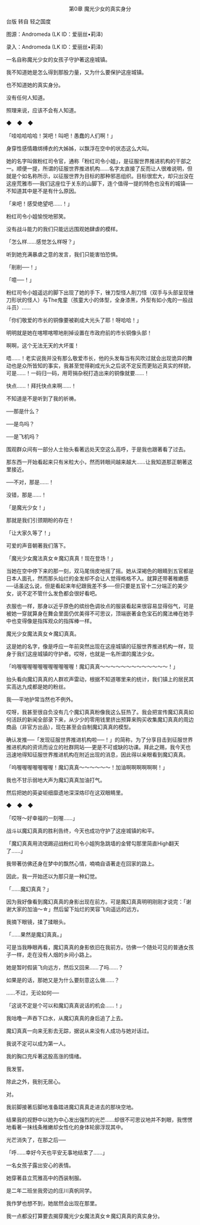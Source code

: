 <p align="center">第0章 魔光少女的真实身分</p>

台版 转自 轻之国度

图源：Andromeda (LK ID：爱丽丝•莉泽)

录入：Andromeda (LK ID：爱丽丝•莉泽)

一名自称魔光少女的女孩子守护著这座城镇。

我不知道她是怎么得到那股力量，又为什么要保护这座城镇。

也不知道她的真实身分。

没有任何人知道。

照理来说，应该不会有人知道。

◆　◆　◆

「哇哈哈哈哈！哭吧！叫吧！愚蠢的人们啊！」

身穿性感情趣绑缚衣的大姊姊，以飘浮在空中的状态这么大叫。

她的名字叫做粉红司令官，通称「粉红司令小姐」，是征服世界推进机构的干部之一。顺便一提，所谓的征服世界推进机构……名字太直接了反而让人很难说明，但就是个如名称所示，以征服世界为目标的那种邪恶组织。目标很宏大，却只出没在这座荒雅市──我们这座位于关东的山脚下，连个值得一提的特色也没有的城镇──不知道其中是不是有什么原因。

「来吧！感受绝望吧……！」

粉红司令小姐愉悦地邪笑。

没有战斗能力的我们只能远远围观她肆虐的模样。

「怎么样……感觉怎么样呀？」

听到她充满暴虐之意的发言，我们只能害怕恐惧。

「削削──！」

「噫──！」

粉红司令小姐遥远的脚下出现了她的手下，锉刀型怪人削刀怪（双手与头部呈现锉刀形状的怪人）与The鬼童（孩童大小的体型，全身漆黑，外型有如小鬼的一般战斗员）……

「你们敬爱的市长的铜像要被剃成大光头了耶！呀哈哈！」

明明就是她在喀嚓喀嚓地削掉设置在市政府前的市长铜像头部！

啊啊，这个无法无天的大坏蛋！

唔……！老实说我并没有那么敬爱市长，他的头发每当有风吹过就会出现诡异的舞动也是众所皆知的事实，我甚至觉得剃成光头之后说不定反而更贴近真实的样貌，可是……！一码归一码，用苛捐杂税打造出来的铜像就要……！

快点……！拜托快点来啊……！

不知道是不是听到了我的祈祷。

──那是什么？

──是鸟吗？

──是飞机吗？

围观群众间有一部分人士抬头看著远处天空这么高呼，于是我也跟著看了过去。

那东西一开始看起来只有米粒大小，然而转眼间越来越大……让我知道那正朝著这里接近。

──不对，那是……！

没错，那是……！

「是魔光少女！」

那就是我们引颈期盼的存在！

「让大家久等了！」

可爱的声音朝著我们落下。

「魔光少女魔法真女☆魔幻真真！现在登场！」

当她在空中停下来的那一刻，双马尾俏皮地摇了摇。她从深褐色的眼睛到五官都是日本人面孔，然而那头灿烂的金发却不会让人觉得格格不入。就算还带著稚嫩感──话虽这么说，但是看起来年纪跟我差不多──但只要是五官十二分端正的美少女，说不定不管什么发色都会很好看吧。

衣服也一样，那身以近乎原色的缤纷色调妆点的服装看起来很容易显得俗气，可是被她一穿就算身在舞会里面仍优美得不可思议，顶端嵌著金色宝石的魔法棒在她手中也变得像是指挥观众的指挥棒一样。

魔光少女魔法真女☆魔幻真真。

这是她的名字，像是呼应一年前突然出现在这座城镇的征服世界推进机构一样，现身于我们这座城镇的守护者。哎呀，也就是一名所谓的魔法少女。

「呜喔喔喔喔喔喔喔喔喔喔喔！魔幻真真～～～～～～～～～～～～～！」

抬头看向魔幻真真的人群欢声雷动，根据不知道哪里来的统计，我们镇上的居民其实高达九成都是她的粉丝。

我──平地护常当然也不例外。

哎呀，我甚至很自负没有几个魔幻真真粉像我这么狂热了。我会把宣传魔幻真真如何活跃的新闻全部录下来，从少少的零用钱里挤出预算来购买收集魔幻真真的周边商品（非官方出品），现在甚至会自制魔幻真真的模型。

确认发推──「发现征服世界推进机构啦──！」的简称，为了分享目击到征服世界推进机构的资讯而设立的社群网站──更是不可或缺的功课。拜此之赐，我今天也迅速地得知征服世界推进机构在附近出现的消息，因此得以亲眼看到魔幻真真。

「呜喔喔喔喔喔喔喔！魔幻真真～～～～～～！加油啊啊啊啊啊啊！」

我也不甘示弱地大声为魔幻真真加油打气。

然后把她的英姿钜细靡遗地深深烙印在这双眼睛里。

◆　◆　◆

「哎呀～好幸福的一刻喔……」

战斗以魔幻真真的胜利告终，今天也成功守护了这座城镇的和平。

「魔幻真真用流氓踢迎战粉红司令小姐狗急跳墙的金臂勾那里简直High翻天了……」

我带著彷佛还身在梦中的飘然心情，喃喃自语著走在回家的路上。

因此，我一开始还以为那只是一种幻觉。

「……魔幻真真？」

因为我好像看到魔幻真真的身影出现在前方。可是魔幻真真明明刚刚才说完：「谢谢大家的加油～☆」然后留下灿烂的笑容飞向遥远的远方。

我摘下眼镜，揉了揉眼头。

「……果然是魔幻真真。」

可是当我睁眼再看，魔幻真真的身影依旧在我前方。彷佛一个随处可见的普通女孩子一样，走在没有人烟的乡间小路上。

她是暂时假装飞向远方，然后又回来……了吗……？

如果是的话，那她又是为什么要刻意这么做……？

……不过，无论如何──

「这说不定是个可以和魔幻真真说话的机会……！」

我咕噜一声吞下口水，从魔幻真真的身后追了上去。

魔幻真真一向来无影去无踪，据说从来没有人成功与她对话过。

我说不定可以成为第一人。

我的胸口充斥著这股高涨的情绪。

我发誓。

除此之外，我别无居心。

对。

我前脚接著后脚地准备踏进魔幻真真走进去的那块空地。

结果我的视野中以她为中心发出强烈的光芒……却很不可思议地并不刺眼，我愣愣地看著一抹线条稚嫩却女性化的身体轮廓浮现其中。

光芒消失了，在那之后──

「呼……幸好今天也平安无事地结束了……」

一名女孩子露出安心的表情。

她穿著县立荒雅高中的西装制服。

是二年二班坐我旁边的庄川真帆同学。

我作梦也想不到，她居然会出现在那里。

我一点都没打算要去揭穿魔光少女魔法真女☆魔幻真真的真实身分。

